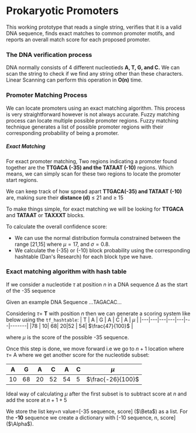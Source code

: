# Prokaryotic Promoters

This working prototype that reads a single string, verifies that it is a valid DNA sequence, finds exact matches to common promoter motifs, and reports an overall match score for each proposed promoter.

###  The DNA verification process

DNA normally consists of 4 different nucleotieds **A, T, G, and C.** We can scan the string to check if we find any string other than these characters. Linear Scanning can perform this operation in **O(n)** time.

### Promoter Matching Process

We can locate promoters using an exact matching algorithm. This process is very straightforward however is not always accurate. Fuzzy matching process can locate multiple possible promoter regions. Fuzzy matching technique generates a list of possible promoter regions with their corresponding probability of being a promoter.

##### Exact Matching

For exact promoter matching, Two regions indicating a promoter found together are the  **TTGACA (-35) and the TATAAT (-10)** regions. Which means, we can simply scan for these two regions to locate the promoter start regions. 

We can keep track of how spread apart **TTGACA(-35) and TATAAT (-10)** are, making sure their **distance (d)** $\le$ 21 and $\ge$ 15

To make things simple, for exact matching we will be looking for **TTGACA** and **TATAAT** or **TAXXXT** blocks.

To calculate the overall confidence score:
    
- We can use the normal distribution formula constrained between the range [21,15] where $\mu = 17$, and $\sigma = 0.8$.
- We calculate the (-35) or (-10) block probability using the corresponding hashtable (Dan's Research) for each block type we have.

### Exact matching algorithm with hash table

If we consider a nucleotide $\tau$ at position $n$ in a DNA sequence $\Delta$ as the start of the -35 sequence

Given an example DNA Sequence ...TAGACAC...

Considering $\tau=$ **T** with position $n$ then we can generate a scoring system like below using the `tf_hashtable`:
| T | A | G | A | C | A | $\mu$ |
|---|---|---|---|---|---|-------|
|78 | 10| 68| 20|52 | 54| $\frac{47}{100}$   |

where $\mu$ is the score of the possible -35 sequence.


Once this step is done, we move forward i.e we go to $n + 1$ location where $\tau=$ A where we get another score for the nucleotide subset:

| A | G | A | C | A | C | $\mu$ |
|---|---|---|---|---|---|-------|
| 10| 68| 20| 52| 54| 5 | $\frac{-26}{100}$   |

Ideal way of calculating $\mu$ after the first subset is to subtract score at $n$ and add the score at $n + 1 + 5$ 

We store the list key=n value=[-35 sequence, score] ($\Beta$) as a list. For the **-10** sequence we create a dictionary with [-10 sequence, n, score] ($\Alpha$).

